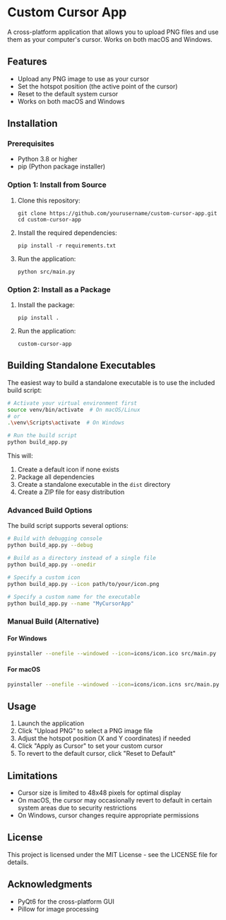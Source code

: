 # Custom Cursor App

A cross-platform application that allows you to upload PNG files and use them as your computer's cursor. Works on both macOS and Windows.

## Features

- Upload any PNG image to use as your cursor
- Set the hotspot position (the active point of the cursor)
- Reset to the default system cursor
- Works on both macOS and Windows

## Installation

### Prerequisites

- Python 3.8 or higher
- pip (Python package installer)

### Option 1: Install from Source

1. Clone this repository:
   ```
   git clone https://github.com/yourusername/custom-cursor-app.git
   cd custom-cursor-app
   ```

2. Install the required dependencies:
   ```
   pip install -r requirements.txt
   ```

3. Run the application:
   ```
   python src/main.py
   ```

### Option 2: Install as a Package

1. Install the package:
   ```
   pip install .
   ```

2. Run the application:
   ```
   custom-cursor-app
   ```

## Building Standalone Executables

The easiest way to build a standalone executable is to use the included build script:

```bash
# Activate your virtual environment first
source venv/bin/activate  # On macOS/Linux
# or
.\venv\Scripts\activate  # On Windows

# Run the build script
python build_app.py
```

This will:
1. Create a default icon if none exists
2. Package all dependencies
3. Create a standalone executable in the `dist` directory
4. Create a ZIP file for easy distribution

### Advanced Build Options

The build script supports several options:

```bash
# Build with debugging console
python build_app.py --debug

# Build as a directory instead of a single file
python build_app.py --onedir

# Specify a custom icon
python build_app.py --icon path/to/your/icon.png

# Specify a custom name for the executable
python build_app.py --name "MyCursorApp"
```

### Manual Build (Alternative)

#### For Windows

```bash
pyinstaller --onefile --windowed --icon=icons/icon.ico src/main.py
```

#### For macOS

```bash
pyinstaller --onefile --windowed --icon=icons/icon.icns src/main.py
```

## Usage

1. Launch the application
2. Click "Upload PNG" to select a PNG image file
3. Adjust the hotspot position (X and Y coordinates) if needed
4. Click "Apply as Cursor" to set your custom cursor
5. To revert to the default cursor, click "Reset to Default"

## Limitations

- Cursor size is limited to 48x48 pixels for optimal display
- On macOS, the cursor may occasionally revert to default in certain system areas due to security restrictions
- On Windows, cursor changes require appropriate permissions

## License

This project is licensed under the MIT License - see the LICENSE file for details.

## Acknowledgments

- PyQt6 for the cross-platform GUI
- Pillow for image processing
